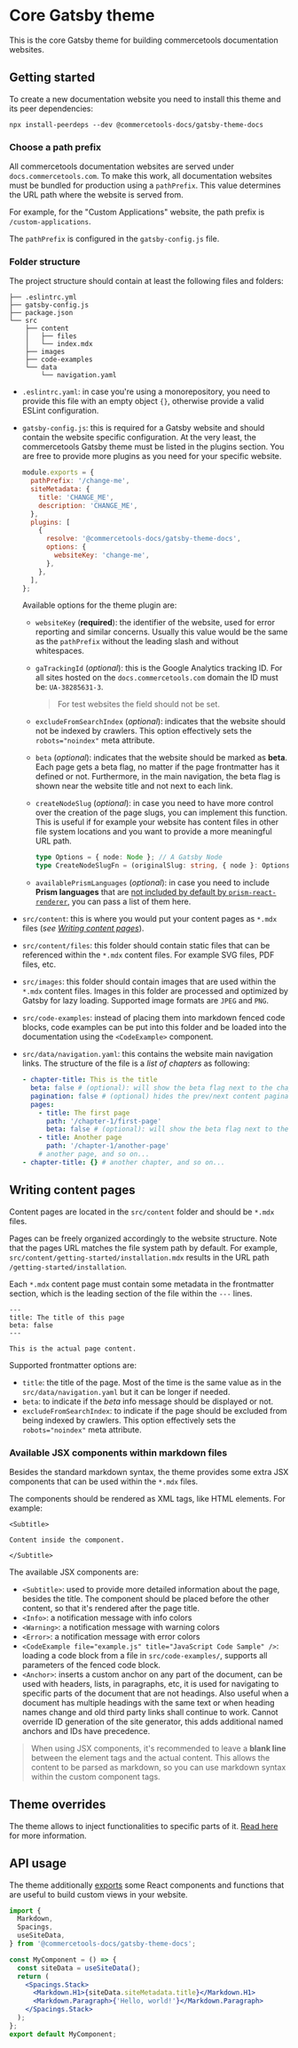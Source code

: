 # Core Gatsby theme

This is the core Gatsby theme for building commercetools documentation websites.

## Getting started

To create a new documentation website you need to install this theme and its peer dependencies:

```
npx install-peerdeps --dev @commercetools-docs/gatsby-theme-docs
```

### Choose a path prefix

All commercetools documentation websites are served under `docs.commercetools.com`. To make this work, all documentation websites must be bundled for production using a `pathPrefix`. This value determines the URL path where the website is served from.

For example, for the "Custom Applications" website, the path prefix is `/custom-applications`.

The `pathPrefix` is configured in the `gatsby-config.js` file.

### Folder structure

The project structure should contain at least the following files and folders:

```
├── .eslintrc.yml
├── gatsby-config.js
├── package.json
└── src
    ├── content
    │   ├── files
    │   └── index.mdx
    ├── images
    ├── code-examples
    └── data
        └── navigation.yaml
```

- `.eslintrc.yaml`: in case you're using a monorepository, you need to provide this file with an empty object `{}`, otherwise provide a valid ESLint configuration.

- `gatsby-config.js`: this is required for a Gatsby website and should contain the website specific configuration. At the very least, the commercetools Gatsby theme must be listed in the plugins section. You are free to provide more plugins as you need for your specific website.

  ```js
  module.exports = {
    pathPrefix: '/change-me',
    siteMetadata: {
      title: 'CHANGE_ME',
      description: 'CHANGE_ME',
    },
    plugins: [
      {
        resolve: '@commercetools-docs/gatsby-theme-docs',
        options: {
          websiteKey: 'change-me',
        },
      },
    ],
  };
  ```

  Available options for the theme plugin are:

  - `websiteKey` (**required**): the identifier of the website, used for error reporting and similar concerns. Usually this value would be the same as the `pathPrefix` without the leading slash and without whitespaces.

  - `gaTrackingId` (_optional_): this is the Google Analytics tracking ID. For all sites hosted on the `docs.commercetools.com` domain the ID must be: `UA-38285631-3`.

    > For test websites the field should not be set.

  - `excludeFromSearchIndex` (_optional_): indicates that the website should not be indexed by crawlers. This option effectively sets the `robots="noindex"` meta attribute.

  - `beta` (_optional_): indicates that the website should be marked as **beta**. Each page gets a beta flag, no matter if the page frontmatter has it defined or not. Furthermore, in the main navigation, the beta flag is shown near the website title and not next to each link.

  - `createNodeSlug` (_optional_): in case you need to have more control over the creation of the page slugs, you can implement this function. This is useful if for example your website has content files in other file system locations and you want to provide a more meaningful URL path.

    ```ts
    type Options = { node: Node }; // A Gatsby Node
    type CreateNodeSlugFn = (originalSlug: string, { node }: Options) => string;
    ```

  - `availablePrismLanguages` (_optional_): in case you need to include **Prism languages** that are [not included by default by `prism-react-renderer`](https://github.com/FormidableLabs/prism-react-renderer/blob/master/src/vendor/prism/includeLangs.js), you can pass a list of them here.

- `src/content`: this is where you would put your content pages as `*.mdx` files (_see [Writing content pages](#writing-content-pages)_).

- `src/content/files`: this folder should contain static files that can be referenced within the `*.mdx` content files. For example SVG files, PDF files, etc.

- `src/images`: this folder should contain images that are used within the `*.mdx` content files. Images in this folder are processed and optimized by Gatsby for lazy loading. Supported image formats are `JPEG` and `PNG`.

- `src/code-examples`: instead of placing them into markdown fenced code blocks, code examples can be put into this folder and be loaded into the documentation using the `<CodeExample>` component.

- `src/data/navigation.yaml`: this contains the website main navigation links. The structure of the file is a _list of chapters_ as following:

  ```yaml
  - chapter-title: This is the title
    beta: false # (optional): will show the beta flag next to the chapter title
    pagination: false # (optional) hides the prev/next content pagination at the bottom of the pages in this chapter. Use for non-linear content like reference documentation.
    pages:
      - title: The first page
        path: '/chapter-1/first-page'
        beta: false # (optional): will show the beta flag next to the page title
      - title: Another page
        path: '/chapter-1/another-page'
      # another page, and so on...
  - chapter-title: {} # another chapter, and so on...
  ```

## Writing content pages

Content pages are located in the `src/content` folder and should be `*.mdx` files.

Pages can be freely organized accordingly to the website structure. Note that the pages URL matches the file system path by default.
For example, `src/content/getting-started/installation.mdx` results in the URL path `/getting-started/installation`.

Each `*.mdx` content page must contain some metadata in the frontmatter section, which is the leading section of the file within the `---` lines.

```mdx
---
title: The title of this page
beta: false
---

This is the actual page content.
```

Supported frontmatter options are:

- `title`: the title of the page. Most of the time is the same value as in the `src/data/navigation.yaml` but it can be longer if needed.
- `beta`: to indicate if the _beta_ info message should be displayed or not.
- `excludeFromSearchIndex`: to indicate if the page should be excluded from being indexed by crawlers. This option effectively sets the `robots="noindex"` meta attribute.

### Available JSX components within markdown files

Besides the standard markdown syntax, the theme provides some extra JSX components that can be used within the `*.mdx` files.

The components should be rendered as XML tags, like HTML elements. For example:

```mdx
<Subtitle>

Content inside the component.

</Subtitle>
```

The available JSX components are:

- `<Subtitle>`: used to provide more detailed information about the page, besides the title. The component should be placed before the other content, so that it's rendered after the page title.
- `<Info>`: a notification message with info colors
- `<Warning>`: a notification message with warning colors
- `<Error>`: a notification message with error colors
- `<CodeExample file="example.js" title="JavaScript Code Sample" />`: loading a code block from a file in `src/code-examples/`, supports all parameters of the fenced code block.
- `<Anchor>`: inserts a custom anchor on any part of the document, can be used with headers, lists, in paragraphs, etc, it is used for navigating to specific parts of the document that are not headings. Also useful when a document has multiple headings with the same text or when heading names change and old third party links shall continue to work. Cannot override ID generation of the site generator, this adds additional named anchors and IDs have precedence.

> When using JSX components, it's recommended to leave a **blank line** between the element tags and the actual content. This allows the content to be parsed as markdown, so you can use markdown syntax within the custom component tags.

## Theme overrides

The theme allows to inject functionalities to specific parts of it. [Read here](./src/overrides) for more information.

## API usage

The theme additionally [exports](./index.js) some React components and functions that are useful to build custom views in your website.

```jsx
import {
  Markdown,
  Spacings,
  useSiteData,
} from '@commercetools-docs/gatsby-theme-docs';

const MyComponent = () => {
  const siteData = useSiteData();
  return (
    <Spacings.Stack>
      <Markdown.H1>{siteData.siteMetadata.title}</Markdown.H1>
      <Markdown.Paragraph>{'Hello, world!'}</Markdown.Paragraph>
    </Spacings.Stack>
  );
};
export default MyComponent;
```
